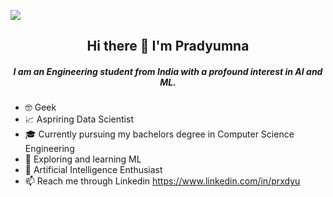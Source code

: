 ![](https://github.com/prxdyu/prxdyu/blob/main/apex_pradyu.gif)
 <h2 align="center">Hi there 👋 I'm Pradyumna</h1>
 <h5 align="center">I am an Engineering student from India with a profound interest in AI and ML. </h6>


- 🤓 Geek
- 📈 Aspriring Data Scientist
- 🎓 Currently pursuing my bachelors degree in Computer Science Engineering
- 🤖 Exploring and learning ML
- 🧠 Artificial Intelligence Enthusiast
- 📫 Reach me through Linkedin https://www.linkedin.com/in/prxdyu
